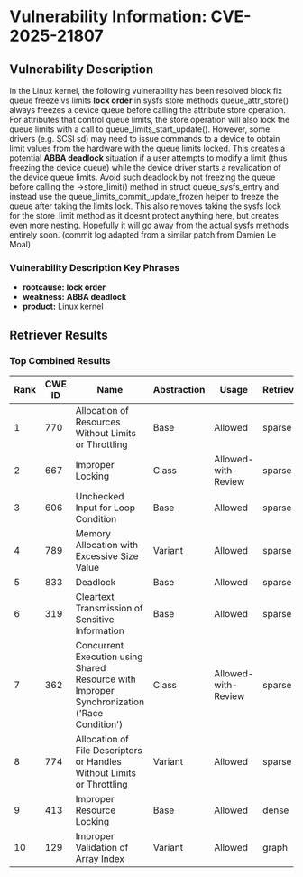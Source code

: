 # Vulnerability Information: CVE-2025-21807

## Vulnerability Description
In the Linux kernel, the following vulnerability has been resolved block fix queue freeze vs limits **lock order** in sysfs store methods queue_attr_store() always freezes a device queue before calling the attribute store operation. For attributes that control queue limits, the store operation will also lock the queue limits with a call to queue_limits_start_update(). However, some drivers (e.g. SCSI sd) may need to issue commands to a device to obtain limit values from the hardware with the queue limits locked. This creates a potential **ABBA deadlock** situation if a user attempts to modify a limit (thus freezing the device queue) while the device driver starts a revalidation of the device queue limits. Avoid such deadlock by not freezing the queue before calling the ->store_limit() method in struct queue_sysfs_entry and instead use the queue_limits_commit_update_frozen helper to freeze the queue after taking the limits lock. This also removes taking the sysfs lock for the store_limit method as it doesnt protect anything here, but creates even more nesting. Hopefully it will go away from the actual sysfs methods entirely soon. (commit log adapted from a similar patch from Damien Le Moal)

### Vulnerability Description Key Phrases
- **rootcause:** **lock order**
- **weakness:** **ABBA deadlock**
- **product:** Linux kernel

## Retriever Results

### Top Combined Results

| Rank | CWE ID | Name | Abstraction | Usage  | Retrievers | Individual Scores |
|------|--------|------|-------------|-------|------------|-------------------|
| 1 | 770 | Allocation of Resources Without Limits or Throttling | Base | Allowed | sparse | 0.888 |
| 2 | 667 | Improper Locking | Class | Allowed-with-Review | sparse | 0.884 |
| 3 | 606 | Unchecked Input for Loop Condition | Base | Allowed | sparse | 0.851 |
| 4 | 789 | Memory Allocation with Excessive Size Value | Variant | Allowed | sparse | 0.847 |
| 5 | 833 | Deadlock | Base | Allowed | sparse | 0.836 |
| 6 | 319 | Cleartext Transmission of Sensitive Information | Base | Allowed | sparse | 0.823 |
| 7 | 362 | Concurrent Execution using Shared Resource with Improper Synchronization ('Race Condition') | Class | Allowed-with-Review | sparse | 0.821 |
| 8 | 774 | Allocation of File Descriptors or Handles Without Limits or Throttling | Variant | Allowed | sparse | 0.809 |
| 9 | 413 | Improper Resource Locking | Base | Allowed | dense | 0.463 |
| 10 | 129 | Improper Validation of Array Index | Variant | Allowed | graph | 0.003 |

